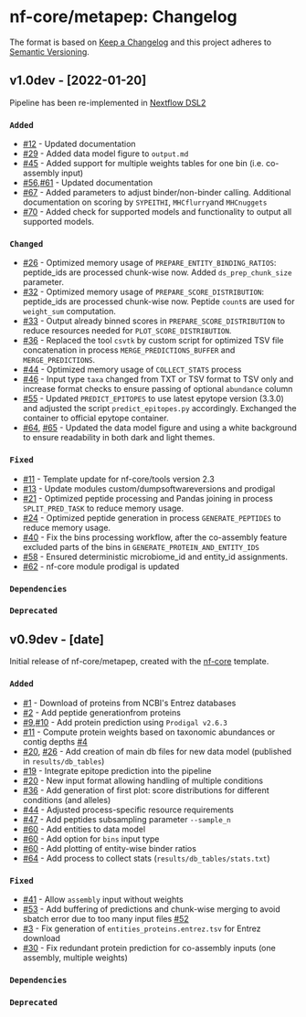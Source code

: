 # nf-core/metapep: Changelog

The format is based on [Keep a Changelog](https://keepachangelog.com/en/1.0.0/)
and this project adheres to [Semantic Versioning](https://semver.org/spec/v2.0.0.html).

## v1.0dev - [2022-01-20]

Pipeline has been re-implemented in [Nextflow DSL2](https://www.nextflow.io/docs/latest/dsl2.html)

### `Added`

- [#12](https://github.com/nf-core/metapep/pull/12) - Updated documentation
- [#29](https://github.com/nf-core/metapep/pull/29) - Added data model figure to `output.md`
- [#45](https://github.com/nf-core/metapep/pull/45) - Added support for multiple weights tables for one bin (i.e. co-assembly input)
- [#56](https://github.com/nf-core/metapep/pull/56),[#61](https://github.com/nf-core/metapep/pull/61) - Updated documentation
- [#67](https://github.com/nf-core/metapep/pull/67) - Added parameters to adjust binder/non-binder calling. Additional documentation on scoring by `SYPEITHI`, `MHCflurry`and `MHCnuggets`
- [#70](https://github.com/nf-core/metapep/pull/70) - Added check for supported models and functionality to output all supported models.

### `Changed`

- [#26](https://github.com/nf-core/metapep/pull/26) - Optimized memory usage of `PREPARE_ENTITY_BINDING_RATIOS`: peptide_ids are processed chunk-wise now. Added `ds_prep_chunk_size` parameter.
- [#32](https://github.com/nf-core/metapep/pull/32) - Optimized memory usage of `PREPARE_SCORE_DISTRIBUTION`: peptide_ids are processed chunk-wise now. Peptide `count`s are used for `weight_sum` computation.
- [#33](https://github.com/nf-core/metapep/pull/33) - Output already binned scores in `PREPARE_SCORE_DISTRIBUTION` to reduce resources needed for `PLOT_SCORE_DISTRIBUTION`.
- [#36](https://github.com/nf-core/metapep/pull/36) - Replaced the tool `csvtk` by custom script for optimized TSV file concatenation in process `MERGE_PREDICTIONS_BUFFER` and `MERGE_PREDICTIONS`.
- [#44](https://github.com/nf-core/metapep/pull/44) - Optimized memory usage of `COLLECT_STATS` process
- [#46](https://github.com/nf-core/metapep/pull/46) - Input type `taxa` changed from TXT or TSV format to TSV only and increase format checks to ensure passing of optional `abundance` column
- [#55](https://github.com/nf-core/metapep/pull/55) - Updated `PREDICT_EPITOPES` to use latest epytope version (3.3.0) and adjusted the script `predict_epitopes.py` accordingly. Exchanged the container to official epytope container.
- [#64](https://github.com/nf-core/metapep/pull/64), [#65](https://github.com/nf-core/metapep/pull/65) - Updated the data model figure and using a white background to ensure readability in both dark and light themes.

### `Fixed`

- [#11](https://github.com/nf-core/metapep/pull/11) - Template update for nf-core/tools version 2.3
- [#13](https://github.com/nf-core/metapep/pull/13) - Update modules custom/dumpsoftwareversions and prodigal
- [#21](https://github.com/nf-core/metapep/pull/21) - Optimized peptide processing and Pandas joining in process `SPLIT_PRED_TASK` to reduce memory usage.
- [#24](https://github.com/nf-core/metapep/pull/24) - Optimized peptide generation in process `GENERATE_PEPTIDES` to reduce memory usage.
- [#40](https://github.com/nf-core/metapep/pull/40) - Fix the bins processing workflow, after the co-assembly feature excluded parts of the bins in `GENERATE_PROTEIN_AND_ENTITY_IDS`
- [#58](https://github.com/nf-core/metapep/pull/58) - Ensured deterministic microbiome_id and entity_id assignments.
- [#62](https://github.com/nf-core/metapep/pull/62) - nf-core module prodigal is updated

### `Dependencies`

### `Deprecated`

## v0.9dev - [date]

Initial release of nf-core/metapep, created with the [nf-core](https://nf-co.re/) template.

### `Added`

- [#1](https://github.com/skrakau/metapep/pull/1) - Download of proteins from NCBI's Entrez databases
- [#2](https://github.com/skrakau/metapep/pull/2) - Add peptide generationfrom proteins
- [#9](https://github.com/skrakau/metapep/pull/9),[#10](https://github.com/skrakau/metapep/pull/10) - Add protein prediction using `Prodigal v2.6.3`
- [#11](https://github.com/skrakau/metapep/pull/11) - Compute protein weights based on taxonomic abundances or contig depths [#4](https://github.com/skrakau/metapep/issues/4)
- [#20](https://github.com/skrakau/metapep/pull/20), [#26](https://github.com/skrakau/metapep/pull/26) - Add creation of main db files for new data model (published in `results/db_tables`)
- [#19](https://github.com/skrakau/metapep/pull/19) - Integrate epitope prediction into the pipeline
- [#20](https://github.com/skrakau/metapep/pull/20) - New input format allowing handling of multiple conditions
- [#36](https://github.com/skrakau/metapep/pull/36) - Add generation of first plot: score distributions for different conditions (and alleles)
- [#44](https://github.com/skrakau/metapep/pull/44) - Adjusted process-specific resource requirements
- [#47](https://github.com/skrakau/metapep/pull/47) - Add peptides subsampling parameter `--sample_n`
- [#60](https://github.com/skrakau/metapep/pull/60) - Add entities to data model
- [#60](https://github.com/skrakau/metapep/pull/60) - Add option for `bins` input type
- [#60](https://github.com/skrakau/metapep/pull/60) - Add plotting of entity-wise binder ratios
- [#64](https://github.com/skrakau/metapep/pull/64) - Add process to collect stats (`results/db_tables/stats.txt`)

### `Fixed`

- [#41](https://github.com/skrakau/metapep/pull/41) - Allow `assembly` input without weights
- [#53](https://github.com/skrakau/metapep/pull/53) - Add buffering of predictions and chunk-wise merging to avoid sbatch error due to too many input files [#52](https://github.com/skrakau/metapep/issues/52)
- [#3](https://github.com/nf-core/metapep/pull/3) - Fix generation of `entities_proteins.entrez.tsv` for Entrez download
- [#30](https://github.com/nf-core/metapep/pull/30) - Fix redundant protein prediction for co-assembly inputs (one assembly, multiple weights)

### `Dependencies`

### `Deprecated`
